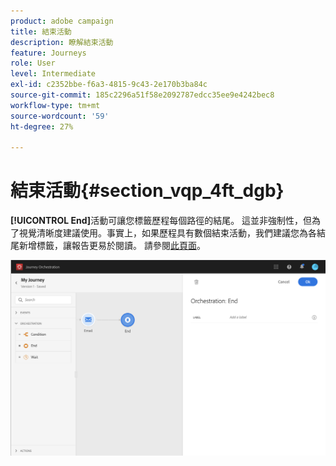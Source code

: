 ```yaml
---
product: adobe campaign
title: 結束活動
description: 瞭解結束活動
feature: Journeys
role: User
level: Intermediate
exl-id: c2352bbe-f6a3-4815-9c43-2e170b3ba84c
source-git-commit: 185c2296a51f58e2092787edcc35ee9e4242bec8
workflow-type: tm+mt
source-wordcount: '59'
ht-degree: 27%

---
```


# 結束活動{#section_vqp_4ft_dgb}

**[!UICONTROL End]**&#x200B;活動可讓您標籤歷程每個路徑的結尾。 這並非強制性，但為了視覺清晰度建議使用。事實上，如果歷程具有數個結束活動，我們建議您為各結尾新增標籤，讓報告更易於閱讀。 請參閱[此頁面](../reporting/about-journey-reports.md)。

![](../assets/journey54.png)
